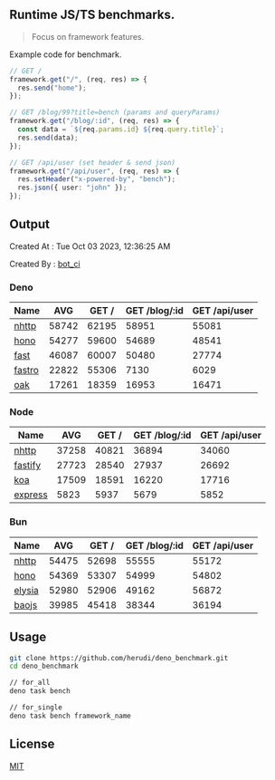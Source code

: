 ## Runtime JS/TS benchmarks.

> Focus on framework features.

Example code for benchmark.
```ts
// GET /
framework.get("/", (req, res) => {
  res.send("home");
});

// GET /blog/99?title=bench (params and queryParams)
framework.get("/blog/:id", (req, res) => {
  const data = `${req.params.id} ${req.query.title}`;
  res.send(data);
});

// GET /api/user (set header & send json)
framework.get("/api/user", (req, res) => {
  res.setHeader("x-powered-by", "bench");
  res.json({ user: "john" });
});
```

## Output
Created At : Tue Oct 03 2023, 12:36:25 AM

Created By : [bot_ci](https://github.com/herudi/deno_benchmarks/commits?author=github-actions%5Bbot%5D)


### Deno
|Name|AVG|GET /|GET /blog/:id|GET /api/user|
|----|----|----|----|----|
|[nhttp](https://github.com/nhttp/nhttp)|58742|62195|58951|55081|
|[hono](https://github.com/honojs/hono)|54277|59600|54689|48541|
|[fast](https://github.com/danteissaias/fast)|46087|60007|50480|27774|
|[fastro](https://github.com/fastrodev/fastro)|22822|55306|7130|6029|
|[oak](https://github.com/oakserver/oak)|17261|18359|16953|16471|
  


### Node
|Name|AVG|GET /|GET /blog/:id|GET /api/user|
|----|----|----|----|----|
|[nhttp](https://github.com/nhttp/nhttp)|37258|40821|36894|34060|
|[fastify](https://github.com/fastify/fastify)|27723|28540|27937|26692|
|[koa](https://github.com/koajs/koa)|17509|18591|16220|17716|
|[express](https://github.com/expressjs/express)|5823|5937|5679|5852|
  


### Bun
|Name|AVG|GET /|GET /blog/:id|GET /api/user|
|----|----|----|----|----|
|[nhttp](https://github.com/nhttp/nhttp)|54475|52698|55555|55172|
|[hono](https://github.com/honojs/hono)|54369|53307|54999|54802|
|[elysia](https://github.com/elysiajs/elysia)|52980|52906|49162|56872|
|[baojs](https://github.com/mattreid1/baojs)|39985|45418|38344|36194|
  



## Usage

```bash
git clone https://github.com/herudi/deno_benchmark.git
cd deno_benchmark

// for_all
deno task bench

// for_single
deno task bench framework_name
```

## License

[MIT](LICENSE)

